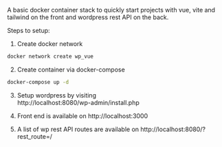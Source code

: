 A basic docker container stack to quickly start projects with vue, vite and tailwind on the front and wordpress rest API on the back.

Steps to setup:  
1. Create docker network
```bash
docker network create wp_vue
```

2. Create container via docker-compose
```bash
docker-compose up -d
```

3. Setup wordpress by visiting  
http://localhost:8080/wp-admin/install.php

4. Front end is available on http://localhost:3000

5. A list of wp rest API routes are available on http://localhost:8080/?rest_route=/




